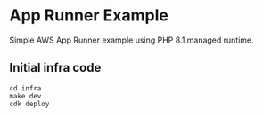 # App Runner Example

Simple AWS App Runner example using PHP 8.1 managed runtime.

## Initial infra code

```console
cd infra
make dev
cdk deploy
```
